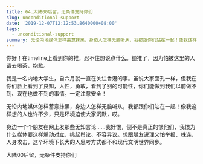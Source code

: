 ```yaml
---
title: 64.大陆00后留，无条件支持你们
slug: unconditional-support
date: '2019-12-07T12:12:53.8640000+08:00'
tags:
  - unconditional-support
summary: 无论内地媒体怎样蓄意抹黑，身边人怎样无脑听从，我都跟你们站在一起！像我这样想的人也许不少，只是环境迫使大家沉默，哎。
---
```



你好！在timeline上看到你的推，忍不住想说点什么。锁推了，因为怕被这里的人请去喝茶，抱歉。



我是一名内地大学生，自六月就一直在关注香港的事。虽说大家面孔一样，但我在你们脸上看到了良知，人性，勇敢，看到了别的可能性，你们能做到我们以前做不到、现在也做不到的事情。一定注意安全！



无论内地媒体怎样蓄意抹黑，身边人怎样无脑听从，我都跟你们站在一起！像我这样想的人也许不少，只是环境迫使大家沉默，哎。



身边一个个朋友在网上发那些无知言论......我好恨，倒不是真正的恨他们，我恨为什么媒体要这样煽动对立、挑起舆论、不容异议。想跟朋友说理又怕举报、株连、人身攻击，这个环境下长大的人思考方式都不和现代文明世界同步。



大陆00后留，无条件支持你们

